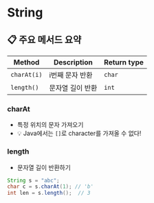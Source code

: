 # String

## 📋 주요 메서드 요약

| Method      | Description      | Return type |
| ----------- | ---------------- | ----------- |
| `charAt(i)` | i번째 문자 반환  | `char`      |
| `length()`  | 문자열 길이 반환 | `int`       |

### charAt

- 특정 위치의 문자 가져오기
- 💡 Java에서는 `[]`로 character를 가져올 수 없다!

### length

- 문자열 길이 반환하기

```java
String s = "abc";
char c = s.charAt(1); // 'b'
int len = s.length();  // 3
```
